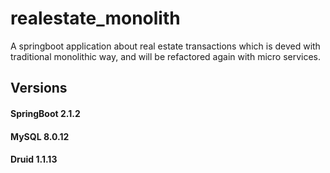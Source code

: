 # realestate_monolith
A springboot application about real estate transactions which is deved with traditional monolithic way, and will be refactored again with micro services.

## Versions
#### SpringBoot 2.1.2
#### MySQL 8.0.12
#### Druid 1.1.13
